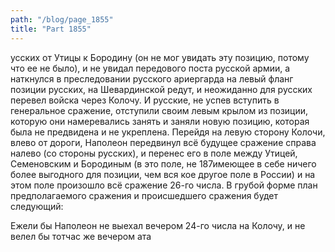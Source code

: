 ```yaml
---
path: "/blog/page_1855"
title: "Part 1855"
---
```


усских от Утицы к Бородину (он не мог увидать эту позицию, потому что ее не было), и не увидал передового поста русской армии, а наткнулся в преследовании русского ариергарда на левый фланг позиции русских, на Шевардинской редут, и неожиданно для русских перевел войска через Колочу. И русские, не успев вступить в генеральное сражение, отступили своим левым крылом из позиции, которую они намеревались занять и заняли новую позицию, которая была не предвидена и не укреплена. Перейдя на левую сторону Колочи, влево от дороги, Наполеон передвинул всё будущее сражение справа налево (со стороны русских), и перенес его в поле между Утицей, Семеновским и Бородиным (в это поле, не 187имеющее в себе ничего более выгодного для позиции, чем вся кое другое поле в России) и на этом поле произошло всё сражение 26-го числа. В грубой форме план предполагаемого сражения и происшедшего сражения будет следующий:


Ежели бы Наполеон не выехал вечером 24-го числа на Колочу, и не велел бы тотчас же вечером ата

